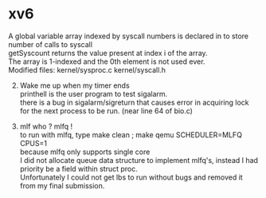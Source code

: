 # xv6  
A global variable array indexed by syscall numbers is declared in to store number of calls to syscall  
getSyscount returns the value present at index i of the array.  
The array is 1-indexed and the 0th element is not used ever.  
Modified files: kernel/sysproc.c kernel/syscall.h  
  
2. Wake me up when my timer ends  
printhell is the user program to test sigalarm.  
there is a bug in sigalarm/sigreturn that causes error in acquiring lock for the next process to be run. (near line 64 of bio.c)  

3. mlf who ? mlfq !  
to run with mlfq, type make clean ; make qemu SCHEDULER=MLFQ CPUS=1  
because mlfq only supports single core  
I did not allocate queue data structure to implement mlfq's, instead I had priority be a field within struct proc.  
Unfortunately I could not get lbs to run without bugs and removed it from my final submission.  

